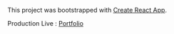This project was bootstrapped with [Create React App](https://github.com/facebook/create-react-app).

Production Live : [Portfolio](https://shofiqul-portfolio.web.app/)

